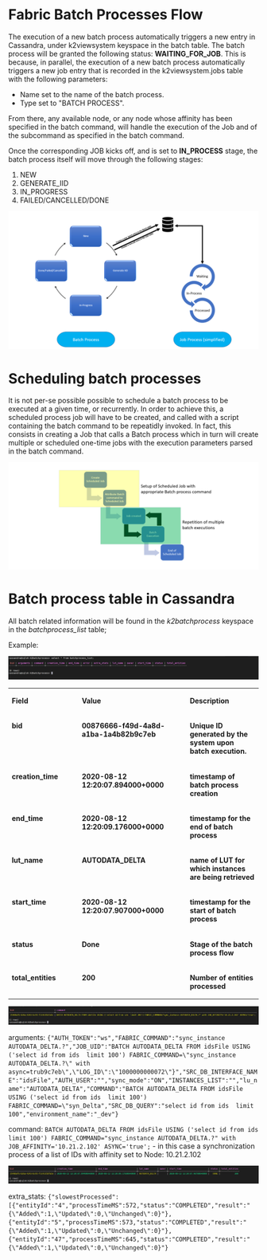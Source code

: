 # **Fabric Batch Processes Flow** 
The execution of a new batch process automatically triggers a new entry in Cassandra, under k2viewsystem keyspace in the batch table. The batch process will be granted the following status: **WAITING_FOR_JOB**. This is because, in parallel, the execution of a new batch process automatically triggers a new job entry that is recorded in the k2viewsystem.jobs table with the following parameters:
- Name set to the name of the batch process.
- Type set to "BATCH PROCESS".

From there, any available node, or any node whose affinity has been specified in the batch command, will handle the execution of the Job and of the subcommand as specified in the batch command.

Once the corresponding JOB kicks off, and is set to **IN_PROCESS** stage, the batch process itself will move through the following stages:
1. NEW
2. GENERATE_IID
3. IN_PROGRESS
4. FAILED/CANCELLED/DONE
 

<img src="/articles/20_jobs_and_batch_services/images/13_jobs_and_batch_services_batch_process.PNG">



# **Scheduling batch processes**

It is not per-se possible possible to schedule a batch process to be executed at a given time, or recurrently. In order to achieve this, a scheduled process job will have to be created, and called with a script containing the batch command to be repeatidly invoked.
In fact, this consists in creating a Job that calls a Batch process which in turn will create multiple or scheduled one-time jobs with the execution parameters parsed in the batch command.

<img src="/articles/20_jobs_and_batch_services/images/14_jobs_and_batch_services_scheduled_batch_process.PNG">
 

# **Batch process table in Cassandra**
All batch related information will be found in the *k2batchprocess* keyspace in the *batchprocess_list* table;

Example:

<img src="/articles/20_jobs_and_batch_services/images/15_jobs_and_batch_services_scheduled_batch_process.PNG">



<table width="900pxl">
<tbody>
<tr>
<td valign="top" width="300pxl">
<p><strong>Field</strong></p>
</td>
<td valign="top" width="400pxl">
<p><strong>Value</strong></p>
</td>
<td valign="top" width="400pxl">
<p><strong>Description</strong></p>
</td>

</tr>
<tr>
<td valign="top" width="300pxl">
<p><strong>bid</strong></p>
</td>
<td valign="top" width="400pxl">
<p><strong>00876666-f49d-4a8d-a1ba-1a4b82b9c7eb</strong></p>
</td>
<td valign="top" width="400pxl">
<p><strong>Unique ID generated by the system upon batch execution.</strong></p>
</td>
 
 
</tr>
<tr>
<td valign="top" width="300pxl">
<p><strong>creation_time</strong></p>
</td>
<td valign="top" width="400pxl">
<p><strong>2020-08-12 12:20:07.894000+0000</strong></p>
</td>
<td valign="top" width="400pxl">
<p><strong>timestamp of batch process creation</strong></p>
</td>
</tr>

<tr>
<td valign="top" width="300pxl">
<p><strong>end_time</strong></p>
</td>
<td valign="top" width="400pxl">
<p><strong>2020-08-12 12:20:09.176000+0000</strong></p>
</td>
<td valign="top" width="400pxl">
<p><strong>timestamp for the end of batch process</strong></p>
</td>
</tr>

<tr>
<td valign="top" width="300pxl">
<p><strong>lut_name</strong></p>
</td>
<td valign="top" width="400pxl">
<p><strong>AUTODATA_DELTA</strong></p>
</td>
<td valign="top" width="400pxl">
<p><strong>name of LUT for which instances are being retrieved</strong></p>
</td>
</tr>


<tr>
<td valign="top" width="300pxl">
<p><strong>start_time</strong></p>
</td>
<td valign="top" width="400pxl">
<p><strong>2020-08-12 12:20:07.907000+0000</strong></p>
</td>
<td valign="top" width="400pxl">
<p><strong>timestamp for the start of batch process</strong></p>
</td>
</tr>


<tr>
<td valign="top" width="300pxl">
<p><strong>status</strong></p>
</td>
<td valign="top" width="400pxl">
<p><strong>Done</strong></p>
</td>
<td valign="top" width="400pxl">
<p><strong>Stage of the batch process flow</strong></p>
</td>
</tr>


<tr>
<td valign="top" width="300pxl">
<p><strong>total_entities</strong></p>
</td>
<td valign="top" width="400pxl">
<p><strong>200</strong></p>
</td>
<td valign="top" width="400pxl">
<p><strong>Number of entities processed</strong></p>
</td>
</tr>

</tbody>
</table>


<img src="/articles/20_jobs_and_batch_services/images/17_jobs_and_batch_services_scheduled_batch_table2.PNG">

arguments: ```{"AUTH_TOKEN":"ws","FABRIC_COMMAND":"sync_instance AUTODATA_DELTA.?","JOB_UID":"BATCH AUTODATA_DELTA FROM idsFile USING ('select id from ids  limit 100') FABRIC_COMMAND=\"sync_instance AUTODATA_DELTA.?\" with async=trub9c7eb\",\"LOG_ID\":\"1000000000072\"}","SRC_DB_INTERFACE_NAME":"idsFile","AUTH_USER":"","sync_mode":"ON","INSTANCES_LIST":"","lu_name":"AUTODATA_DELTA","COMMAND":"BATCH AUTODATA_DELTA FROM idsFile USING ('select id from ids  limit 100') FABRIC_COMMAND=\"syn_Delta","SRC_DB_QUERY":"select id from ids  limit 100","environment_name":"_dev"}```

command: ```BATCH AUTODATA_DELTA FROM idsFile USING ('select id from ids  limit 100') FABRIC_COMMAND="sync_instance AUTODATA_DELTA.?" with JOB_AFFINITY='10.21.2.102' ASYNC='true';``` - in this case a synchronization process of a list of IDs with affinity set to Node: 10.21.2.102 


<img src="/articles/20_jobs_and_batch_services/images/16_jobs_and_batch_services_scheduled_batch_table1.PNG">

extra_stats: ```{"slowestProcessed":[{"entityId":"4","processTimeMS":572,"status":"COMPLETED","result":"{\"Added\":1,\"Updated\":0,\"Unchanged\":0}"},{"entityId":"5","processTimeMS":573,"status":"COMPLETED","result":"{\"Added\":1,\"Updated\":0,\"Unchanged\":0}"},{"entityId":"47","processTimeMS":645,"status":"COMPLETED","result":"{\"Added\":1,\"Updated\":0,\"Unchanged\":0}"}```








